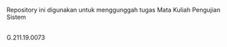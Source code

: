 Repository ini digunakan untuk menggunggah tugas
Mata Kuliah Pengujian Sistem

<br>G.211.19.0073</br>
